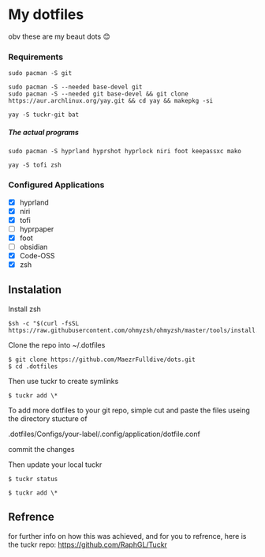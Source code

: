 # My dotfiles

obv these are my beaut dots 😊

### Requirements
```
sudo pacman -S git

sudo pacman -S --needed base-devel git
sudo pacman -S --needed git base-devel && git clone https://aur.archlinux.org/yay.git && cd yay && makepkg -si

yay -S tuckr-git bat 
```

##### The actual programs 
```
sudo pacman -S hyprland hyprshot hyprlock niri foot keepassxc mako  

yay -S tofi zsh
```

### Configured Applications
- [X] hyprland
- [X] niri
- [X] tofi
- [ ] hyprpaper
- [X] foot
- [ ] obsidian 
- [x] Code-OSS
- [x] zsh

## Instalation

Install zsh
```
$sh -c "$(curl -fsSL https://raw.githubusercontent.com/ohmyzsh/ohmyzsh/master/tools/install.sh)"
```

Clone the repo into ~/.dotfiles
```
$ git clone https://github.com/MaezrFulldive/dots.git
$ cd .dotfiles
```

Then use tuckr to create symlinks 

```
$ tuckr add \*
```

To add more dotfiles to your git repo, simple cut and paste the files useing the directory stucture of 

.dotfiles/Configs/your-label/.config/application/dotfile.conf

commit the changes

Then update your local tuckr

```
$ tuckr status

$ tuckr add \*
```

## Refrence
for further info on how this was achieved, and for you to refrence, here is the tuckr repo: https://github.com/RaphGL/Tuckr




